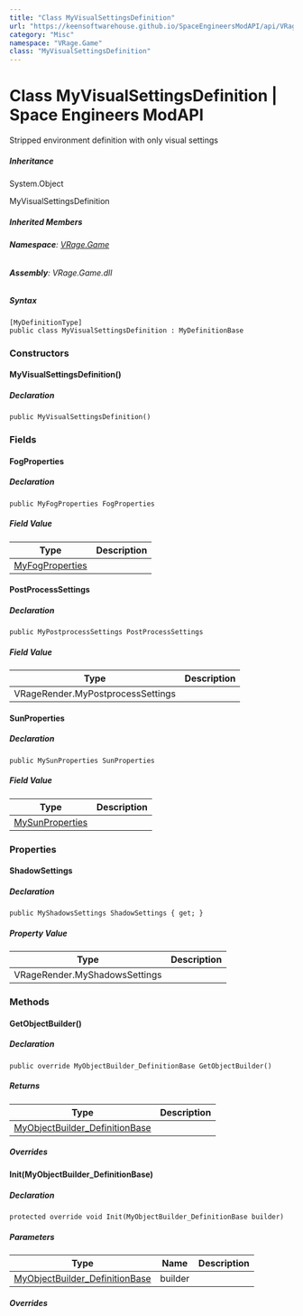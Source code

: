 ```yaml
---
title: "Class MyVisualSettingsDefinition"
url: "https://keensoftwarehouse.github.io/SpaceEngineersModAPI/api/VRage.Game.MyVisualSettingsDefinition.html"
category: "Misc"
namespace: "VRage.Game"
class: "MyVisualSettingsDefinition"
---
```


# Class MyVisualSettingsDefinition | Space Engineers ModAPI

Stripped environment definition with only visual settings

##### Inheritance

System.Object

MyVisualSettingsDefinition

##### Inherited Members

###### **Namespace**: [VRage.Game](https://keensoftwarehouse.github.io/SpaceEngineersModAPI/api/VRage.Game.html)

###### **Assembly**: VRage.Game.dll

##### Syntax

```
[MyDefinitionType]
public class MyVisualSettingsDefinition : MyDefinitionBase
```

### Constructors

#### MyVisualSettingsDefinition()

##### Declaration

```
public MyVisualSettingsDefinition()
```

### Fields

#### FogProperties

##### Declaration

```
public MyFogProperties FogProperties
```

##### Field Value

| Type | Description |
| --- | --- |
| [MyFogProperties](https://keensoftwarehouse.github.io/SpaceEngineersModAPI/api/VRage.Game.MyFogProperties.html) |     |

#### PostProcessSettings

##### Declaration

```
public MyPostprocessSettings PostProcessSettings
```

##### Field Value

| Type | Description |
| --- | --- |
| VRageRender.MyPostprocessSettings |     |

#### SunProperties

##### Declaration

```
public MySunProperties SunProperties
```

##### Field Value

| Type | Description |
| --- | --- |
| [MySunProperties](https://keensoftwarehouse.github.io/SpaceEngineersModAPI/api/VRage.Game.MySunProperties.html) |     |

### Properties

#### ShadowSettings

##### Declaration

```
public MyShadowsSettings ShadowSettings { get; }
```

##### Property Value

| Type | Description |
| --- | --- |
| VRageRender.MyShadowsSettings |     |

### Methods

#### GetObjectBuilder()

##### Declaration

```
public override MyObjectBuilder_DefinitionBase GetObjectBuilder()
```

##### Returns

| Type | Description |
| --- | --- |
| [MyObjectBuilder\_DefinitionBase](https://keensoftwarehouse.github.io/SpaceEngineersModAPI/api/VRage.Game.MyObjectBuilder_DefinitionBase.html) |     |

##### Overrides

#### Init(MyObjectBuilder\_DefinitionBase)

##### Declaration

```
protected override void Init(MyObjectBuilder_DefinitionBase builder)
```

##### Parameters

| Type | Name | Description |
| --- | --- | --- |
| [MyObjectBuilder\_DefinitionBase](https://keensoftwarehouse.github.io/SpaceEngineersModAPI/api/VRage.Game.MyObjectBuilder_DefinitionBase.html) | builder |     |

##### Overrides